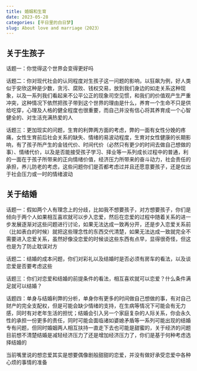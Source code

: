 ```yaml
---
title: 婚姻和生育
date: 2023-05-28
categories: [平日里的白日梦]
slug: About love and marriage（2023）
---
```


## 关于生孩子

话题一：你觉得这个世界会变得更好吗

话题二：你对现代社会的认同程度对生孩子这一问题的影响，以狂飙为例，好人类似于安欣这种是少数，贪污、腐败、钱权交易，放到我们身边的如走关系这种现象，以及一系列我们看起来不公平公正的现象司空见惯，和我们的价值观产生严重冲突，这种情况下依然把孩子带到这个世界的理由是什么，养育一个生命不只是供给吃穿，心理及人格的健全程度也很重要，而自己并没有信心将其养育成一个心智健全的、对生活充满热爱的人

话题三：更加现实的问题，生育的利弊两方面的考虑，弊的一面有女性分娩的疼痛，女性生育前后社会关系的缺失、情绪的易波动程度，生育对女性健康的长期影响，有了孩子所产生的金钱代价、时间代价（必然只有更少的时间去做自己想做的事）、情绪代价，以及是否能接受孩子学习、择业等一系列成长过程中的普通，利的一面在于孩子所带来的正向情绪价值，经济压力所带来的奋斗动力，社会责任的承担，养儿防老的考虑，这些问题你们是否都考虑过并且还愿意要孩子，还是仅出于社会压力或一时的情绪波动

## 关于结婚

话题一：假如两个人有理念上的分歧，比如我不想要孩子，对方想要孩子，你们是倾向于两个人如果相互喜欢就可以步入恋爱，然后在恋爱的过程中随着关系的进一步发展逐渐对这些问题进行讨论，如果无法达成一致再分开，还是步入恋爱关系前（比如表白的时候）就把这些理念性的东西交代清楚，如果无法达成一致就完全不需要进入恋爱关系，虽然好像没恋爱的时候谈这些东西有点早，显得很奇怪，但这也是为了防止耽误对方

话题二：结婚的成本问题，你们对彩礼以及结婚时是否必须有房车的看法，以及谈恋爱是否要考虑这些

话题三：你们对恋爱和结婚的前提条件的看法，相互喜欢就可以恋爱？什么条件满足就可以结婚？

话题四：单身与结婚利弊的分析，单身你有更多的时间做自己想做的事，有对自己财产的完全支配权，但是可能会缺少情绪的支持，在生病等情况下可能会有无力感，同时有对老年生活的担忧；结婚会引入另一个家庭复杂的人际关系，你会永久性的承担一份更多的责任，同时可能会面临诸如婆媳矛盾等一系列可能出现的结婚专有问题，但同时婚姻两人相互扶持一直走下去也可能是甜蜜的，关于经济的问题目前想不清楚结婚是减轻经济压力了还是增加经济压力了，你们是基于何种考虑选择结婚的

当前嘴里说的想恋爱其实是想要偶像剧般甜甜的恋爱，并没有做好承受恋爱中各种心烦的事情的准备
